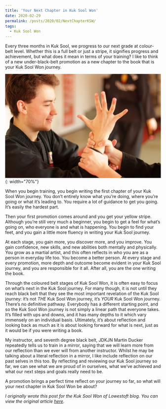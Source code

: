 ```yaml
---
title: 'Your Next Chapter in Kuk Sool Won'
date: 2020-02-29
permalink: /posts/2020/02/NextChapterKSW/
tags:
  - Kuk Sool Won
---
```

Every three months in Kuk Sool, we progress to our next grade at colour-belt level. Whether this is a full belt or just a stripe, it signifies progress and achievement, but what does it mean in terms of your training? I like to think of a new under-black-belt promotion as a new chapter to the book that is your Kuk Sool Won journey.

![KSW Technique](/images/KSW_Technique.jpg){: width="70%"}

When you begin training, you begin writing the first chapter of your Kuk Sool Won journey.&nbsp;You don’t entirely know what you’re doing, where you’re going or what it’s leading to. You require a lot of guidance to get you going. It’s easily the hardest part.

Then your first promotion comes around and&nbsp;you get your yellow stripe. Although you’re&nbsp;still very much a beginner, you begin to get&nbsp;a feel for what’s going on, who everyone is and what is happening. You begin to find your feet, and you gain a little more fluency in writing your Kuk Sool journey.

At each stage, you gain more, you discover more, and you improve. You gain confidence, new skills, and new abilities both mentally and physically. You grow as a martial artist, and this often reflects in who you are as a person in everyday life too. You become a better person. At every stage and every promotion, more depth and outcome become evident in your Kuk Sool journey, and you are responsible for it all. After all, you are the one writing the book.

Through the coloured belt stages of Kuk Sool Won, it is often easy to focus on what’s next in the Kuk Sool journey. For many though, it is not until they reach black belt that they see the most important revelation of the Kuk Sool journey: it’s not *THE* Kuk Sool Won journey, it’s *YOUR* Kuk Sool Won journey. There’s no definitive pathway. Everybody has a different starting point, and so the Kuk Sool Won journey is not simply a linear path that everyone takes. It’s filled with ups and downs, and it has many depths to it which vary immensely on an individual basis. Ultimately, it’s about reflection and looking back as much&nbsp;as it is about looking forward for what is next, just as it would be if you were writing a book.

My instructor, and seventh degree black belt, JDKJN Martin Ducker repeatedly tells us to train in a mirror, saying that we will learn more from our reflection than we ever will from another instructor. Whilst he may be talking about a literal reflection in a mirror, I like include reflection on our past selves in this too. By reflecting and reviewing our Kuk Sool journey so far, we can see what we are proud of in ourselves, what we’ve achieved and what our next steps and goals really need to be.

A promotion brings a perfect time reflect on your journey so far, so what will your next chapter in Kuk Sool Won be about?

*I originally wrote this post for the Kuk Sool Won of Lowestoft blog. You can view the original article [here](https://kuksoolwonlowestoft.co.uk/your-next-chapter-in-kuk-sool-won/).*